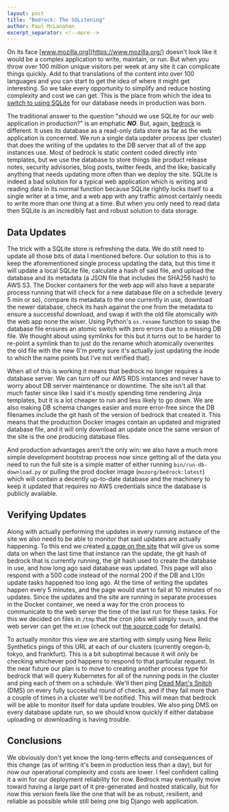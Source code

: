 ```yaml
---
layout: post
title: "Bedrock: The SQLitening"
author: Paul McLanahan
excerpt_separator: <!--more-->
---
```


On its face [www.mozilla.org](https://www.mozilla.org/) doesn't look like it would be a complex application to write, maintain, or run.
But when you throw over 100 million unique visitors per week at any site it can complicate things quickly. Add to that translations
of the content into over 100 languages and you can start to get the idea of where it might get interesting. So we take every
opportunity to simplify and reduce hosting complexity and cost we can get. This is the place from which the idea to
[switch to using SQLite](https://github.com/mozilla/bedrock/pull/5334) for our database needs in production was born.

<!--more-->

The traditional answer to the question "should we use SQLite for our web application in production?" is an emphatic ***NO***. But,
again, [bedrock][] is different. It uses its database as a read-only data store as far as the web application is concerned. We run a
single data updater process (per cluster) that does the writing of the updates to the DB server that all of the app instances use.
Most of bedrock is static content coded directly into templates, but we use the database to store things like product release
notes, security advisories, blog posts, twitter feeds, and the like; basically anything that needs updating more often than
we deploy the site. SQLite is indeed a bad solution for a typical web application which is writing and reading data in its
normal function because SQLite rightly locks itself to a single writer at a time, and a web app with any traffic almost certainly
needs to write more than one thing at a time. But when you only need to read data then SQLite is an incredibly fast and robust
solution to data storage.

## Data Updates

The trick with a SQLite store is refreshing the data. We do still need to update all those bits of data I mentioned before. Our
solution to this is to keep the aforementioned single process updating the data, but this time it will update a local SQLite file,
calculate a hash of said file, and upload the database and its metadata (a JSON file that includes the SHA256 hash) to AWS S3.
The Docker containers for the web app will also have a separate process running that will check for a new database file on a schedule
(every 5 min or so), compare its metadata to the one currently in use, download the newer database, check its hash against the one from
the metadata to ensure a successful download, and swap it with the old file atomically with the web app none the wiser. Using Python's
`os.rename` function to swap the database file ensures an atomic switch with zero errors due to a missing DB file. We thought about using
symlinks for this but it turns out to be harder to re-point a symlink than to just do the rename which atomically overwrites the old file
with the new (I'm pretty sure it's actually just updating the inode to which the name points but I've not verified that).

When all of this is working it means that bedrock no longer requires a database server. We can turn off our AWS RDS instances and never
have to worry about DB server maintenance or downtime. The site isn't all that much faster since like I said it's mostly spending time
rendering Jinja templates, but it is a lot cheaper to run and less likely to go down. We are also making DB schema changes easier and
more error-free since the DB filenames include the git hash of the version of bedrock that created it. This means that the production
Docker images contain an updated and migrated database file, and it will only download an update once the same version of the site
is the one producing database files.

And production advantages aren't the only win: we also have a much more simple development bootstrap process now since getting all of
the data you need to run the full site is a simple matter of either running `bin/run-db-download.py` or pulling the prod docker image
(`mozorg/bedrock:latest`) which will contain a decently up-to-date database and the machinery to keep it updated that requires no AWS
credentials since the database is publicly available.

## Verifying Updates

Along with actually performing the updates in every running instance of the site we also need to be able to monitor that said updates
are actually happening. To this end we created [a page on the site](https://www.mozilla.org/healthz-cron/) that will give us some
data on when the last time that instance ran the update, the git hash of bedrock that is currently running, the git hash used to
create the database in use, and how long ago said database was updated. This page will also respond with a 500 code instead of the normal 200 if the DB and L10n update tasks happened too long ago. At the time of writing the updates happen every 5 minutes, and the page would
start to fail at 10 minutes of no updates. Since the updates and the site are running in separate processes in the Docker container, we
need a way for the cron process to communicate to the web server the time of the last run for these tasks. For this we decided on
files in `/tmp` that the cron jobs will simply `touch`, and the web server can get the `mtime` (check out
[the source code](https://github.com/mozilla/bedrock/blob/c78da5c65b5b4a902b1e71f82a16a65aa90fcbf8/bedrock/base/views.py#L103-L129) for details).

To actually monitor this view we are starting with simply using New Relic Synthetics pings of this URL at each of our clusters
(currently oregon-b, tokyo, and frankfurt). This is a bit suboptimal because it will only be checking whichever pod happens to respond
to that particular request. In the near future our plan is to move to creating another process type for bedrock
that will query Kubernetes for all of the running pods in the cluster and ping each of them on a schedule. We'll then ping
[Dead Man's Snitch][] (DMS) on every fully successful round of checks, and if they fail more than a
couple of times in a cluster we'll be notified. This will mean that bedrock will be able to monitor itself for data update troubles.
We also ping DMS on every database update run, so we should know quickly if either database uploading or downloading is having trouble.

## Conclusions

We obviously don't yet know the long-term effects and consequences of this change (as of writing it's been in production less than a day),
but for now our operational complexity and costs are lower. I feel confident calling it a win for our deployment reliability for now.
Bedrock may eventually move toward having a large part of it pre-generated and hosted statically, but for now this version feels like the
one that will be as robust, resilient, and reliable as possible while still being one big Django web application.

[bedrock]: https://github.com/mozilla/bedrock/
[Dead Man's Snitch]: https://deadmanssnitch.com/
